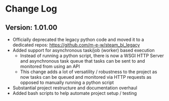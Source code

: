 # Change Log
## Version: 1.01.00
- Officially deprecated the legacy python code and moved it to a dedicated repos: https://github.com/m-e-w/steam_bi_legacy
- Added support for asynchronous task/job (worker) based execution
    - Instead of running a python script, there is now a WSGI HTTP Server and asynchronous task queue that tasks can be sent to and monitored from using an API
    - This change adds a lot of versatility / robustness to the project as now tasks can be queued and monitored via HTTP requests as opposed to manually running a python script
- Substantial project restructure and documentation overhaul
- Added bash scripts to help automate project setup / testing